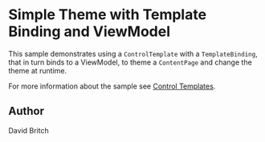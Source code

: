 Simple Theme with Template Binding and ViewModel
================================================

This sample demonstrates using a `ControlTemplate` with a `TemplateBinding`, that in turn binds to a ViewModel, to theme a `ContentPage` and change the theme at runtime.

For more information about the sample see [Control Templates](http://developer.xamarin.com/guides/xamarin-forms/templates/control-templates/).

Author
------

David Britch
